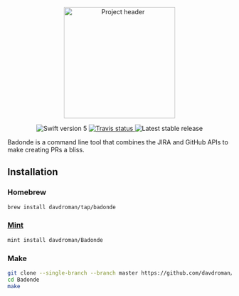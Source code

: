 <p align="center">
<img width="250" src="https://imgur.com/download/pCSvugO" alt="Project header"/>
</p>

<p align="center">
	<img src="https://img.shields.io/badge/Swift-5.0-orange.svg" alt="Swift version 5"/>
	<a href="https://travis-ci.org/davdroman/Badonde/branches">
	    <img src="https://img.shields.io/travis/davdroman/Badonde/develop.svg" alt="Travis status" />
	</a>
	<img src="https://img.shields.io/github/release/davdroman/Badonde.svg" alt="Latest stable release"/>
</p>

Badonde is a command line tool that combines the JIRA and GitHub APIs to make creating PRs a bliss.

## Installation

### Homebrew

```sh
brew install davdroman/tap/badonde
```

### [Mint](https://github.com/yonaskolb/Mint)

```sh
mint install davdroman/Badonde
```

### Make

```sh
git clone --single-branch --branch master https://github.com/davdroman/Badonde.git
cd Badonde
make
```
